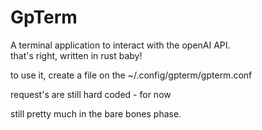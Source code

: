 # GpTerm


A terminal application to interact with the openAI API.\
that's right, written in rust baby!



to use it, create a file on the ~/.config/gpterm/gpterm.conf

request's are still hard coded - for now

still pretty much in the bare bones phase.

